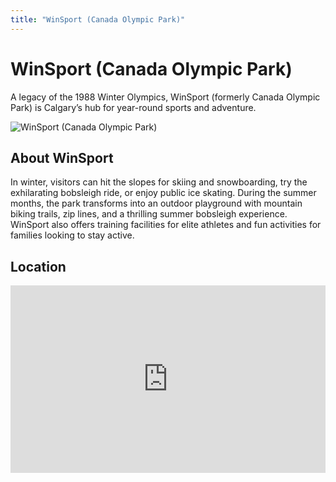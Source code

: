 ```yaml
---
title: "WinSport (Canada Olympic Park)"
---
```


<div class="hero-container sub-page text-center py-5">
  <div class="hero">
    <h1 class="display-4 fw-bold">WinSport (Canada Olympic Park)</h1>
    <p class="lead">A legacy of the 1988 Winter Olympics, WinSport (formerly Canada Olympic Park) is Calgary’s hub for year-round sports and adventure.</p>
  </div>
</div>

<section class="restaurant-details">
  <img src="./assets/winsport-small.jpg" alt="WinSport (Canada Olympic Park)" class="img-fluid mb-4">
  <h2>About WinSport</h2>
  <p>In winter, visitors can hit the slopes for skiing and snowboarding, try the exhilarating bobsleigh ride, or enjoy public ice skating. During the summer months, the park transforms into an outdoor playground with mountain biking trails, zip lines, and a thrilling summer bobsleigh experience. WinSport also offers training facilities for elite athletes and fun activities for families looking to stay active.</p>

  <h2>Location</h2>
  <div id="map">
    <!-- Embed Google Maps -->
<iframe src="https://www.google.com/maps/embed?pb=!1m18!1m12!1m3!1d2506.412649052586!2d-114.21783822389956!3d51.08239164166322!2m3!1f0!2f0!3f0!3m2!1i1024!2i768!4f13.1!3m3!1m2!1s0x53716ea3c6f1b705%3A0x1efd4e93c5b4fe6!2sWinSport%20Day%20Lodge%20%26%20Hill!5e0!3m2!1sen!2sus!4v1743692179621!5m2!1sen!2sus" width="100%" height="300" style="border:0;" allowfullscreen="" loading="lazy" referrerpolicy="no-referrer-when-downgrade"></iframe>
  </div>
</section>

<Footer />